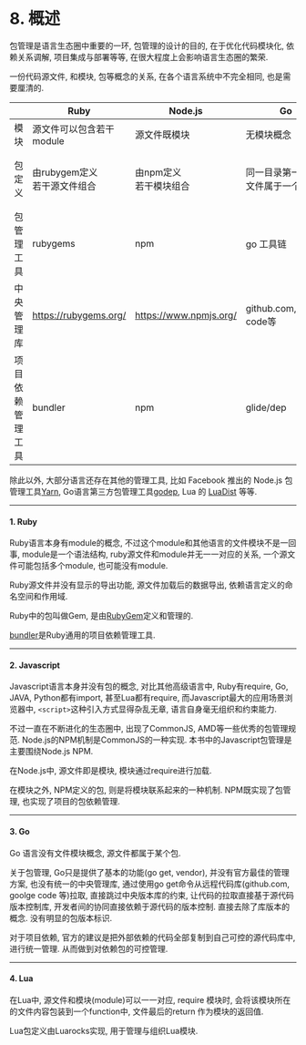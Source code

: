 # 8. 概述

包管理是语言生态圈中重要的一环, 包管理的设计的目的, 在于优化代码模块化, 依赖关系调解, 项目集成与部署等等, 在很大程度上会影响语言生态圈的繁荣.

一份代码源文件, 和模块, 包等概念的关系,  在各个语言系统中不完全相同, 也是需要厘清的.

|                  | Ruby                            | Node.js                   | Go                             | Lua                                                            |
|------------------|---------------------------------|---------------------------|--------------------------------|----------------------------------------------------------------|
| 模块             | 源文件可以包含若干module        | 源文件既模块              | 无模块概念                     | 源文件既模块                                                   |
| 包定义           | 由rubygem定义<br>若干源文件组合 | 由npm定义<br>若干模块组合 | 同一目录第一层源文件属于一个包 | 语言本身只有模块的概念, 没有包的概念<br>Luarocks实现了包的定义 |
| 包管理工具       | rubygems                        | npm                       | go 工具链                      | 无                                                             |
| 中央管理库       | <https://rubygems.org/>         | <https://www.npmjs.org/>  | github.com,goolge code等       | Luarocks: <https://luarocks.org/>                              |
| 项目依赖管理工具 | bundler                         | npm                       | glide/dep                      | Luarocks                                                       |

除此以外, 大部分语言还存在其他的管理工具, 比如 Facebook 推出的 Node.js 包管理工具[Yarn](https://yarnpkg.com/), Go语言第三方包管理工具[godep](https://github.com/tools/godep), Lua 的 [LuaDist](http://luadist.org/) 等等.

---

#### 1. Ruby

Ruby语言本身有module的概念, 不过这个module和其他语言的文件模块不是一回事, module是一个语法结构, ruby源文件和module并无一一对应的关系, 一个源文件可能包括多个module, 也可能没有module.

Ruby源文件并没有显示的导出功能, 源文件加载后的数据导出, 依赖语言定义的命名空间和作用域.

Ruby中的包叫做Gem, 是由[RubyGem](https://rubygems.org/)定义和管理的.

[bundler](http://bundler.io/)是Ruby通用的项目依赖管理工具.

---

#### 2. Javascript

Javascript语言本身并没有包的概念, 对比其他高级语言中, Ruby有require, Go, JAVA, Python都有import, 甚至Lua都有require, 而Javascript最大的应用场景浏览器中, `<script>`这种引入方式显得杂乱无章, 语言自身毫无组织和约束能力.

不过一直在不断进化的生态圈中, 出现了CommonJS, AMD等一些优秀的包管理规范. Node.js的NPM机制是CommonJS的一种实现. 本书中的Javascript包管理是主要围绕Node.js NPM.

在Node.js中, 源文件即是模块, 模块通过require进行加载.

在模块之外, NPM定义的包, 则是将模块联系起来的一种机制. NPM既实现了包管理, 也实现了项目的包依赖管理.

---

#### 3. Go

Go 语言没有文件模块概念, 源文件都属于某个包.

关于包管理, Go只是提供了基本的功能(go get, vendor), 并没有官方最佳的管理方案, 也没有统一的中央管理库, 通过使用go get命令从远程代码库(github.com, goolge code 等)拉取, 直接跳过中央版本库的约束, 让代码的拉取直接基于源代码版本控制库, 开发者间的协同直接依赖于源代码的版本控制. 直接去除了库版本的概念. 没有明显的包版本标识.

对于项目依赖, 官方的建议是把外部依赖的代码全部复制到自己可控的源代码库中, 进行统一管理. 从而做到对依赖包的可控管理.

---

#### 4. Lua

在Lua中, 源文件和模块(module)可以一一对应, require 模块时, 会将该模块所在的文件内容包装到一个function中, 文件最后的return 作为模块的返回值.

Lua包定义由Luarocks实现, 用于管理与组织Lua模块.

